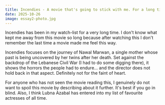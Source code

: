 ```yaml
---
title: Incendies - A movie that's going to stick with me. For a long time. 
date: 2025-10-26
image: essay2-photo.jpg
---
```


Incendies has been in my watch-list for a very long time. I don't know what kept me away from this movie so long because after watching this I don't remember the last time a movie made me feel this way. 

Incendies focuses on the journey of Nawal Marwan, a single mother whose past is being uncovered by her twins after her death. Set against the backdrop of the Lebanese Civil War (I had to do some digging there), it shows the horrors the people had to endure... and the director does not hold back in that aspect. Definitely not for the faint of heart. 

For anyone who has not seen the movie reading this, I genuinely do not want to spoil this movie by describing about it further. It's best if you go in blind. Also, I think Lubna Azabal has entered into my list of favourite actresses of all time. 
